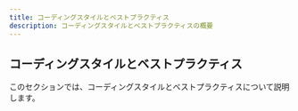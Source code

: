 ```yaml
---
title: コーディングスタイルとベストプラクティス
description: コーディングスタイルとベストプラクティスの概要
---
```


## コーディングスタイルとベストプラクティス

このセクションでは、コーディングスタイルとベストプラクティスについて説明します。